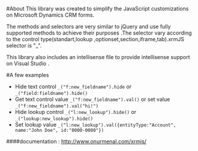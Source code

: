 #About
This library was created to simplify the JavaScript customizations on Microsoft Dynamics CRM forms. 

The methods and selectors are very similar to jQuery and use fully supported methods to achieve their purposes .The selector vary according to the control type(standart,lookup ,optionset,section,iframe,tab).xrmJS selector is "_". 

This library also includes an intellisense file to provide intellisense support on Visual Studio .


#A few examples
* Hide text control `_("f:new_fieldname").hide` or `_("field:fieldname").hide()`
* Get text control value `_("f:new_fieldname").val()` or set  value `_("f:new_fieldname").val("hi!")`
* Hide lookup control  `_("l:new_lookup").hide()` or `_("lookup:new_lookup").hide()`
* Set lookup value `_("l:new_lookup").val({entityType:"Account", name:"John Doe", id:"0000-0000"})`

####documentation : http://www.onurmenal.com/xrmjs/

